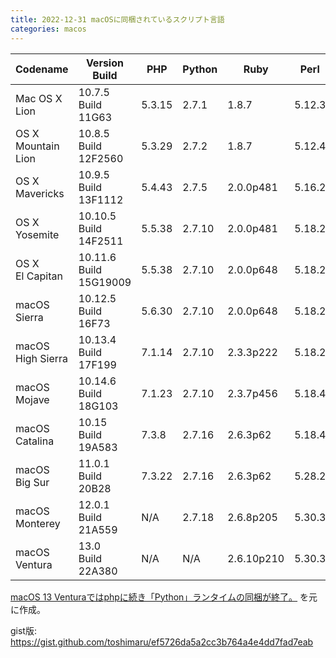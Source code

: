 ```yaml
---
title: 2022-12-31 macOSに同梱されているスクリプト言語
categories: macos
---
```


| Codename | Version<br>Build | PHP | Python | Ruby | Perl |
| --------------------- | ------------------------- | --------- | ---------- | --------- | ------ |
| Mac OS X<br>Lion      | 10.7.5<br>Build 11G63     | 5.3.15    | 2.7.1      | 1.8.7     | 5.12.3 |
| OS X<br>Mountain Lion | 10.8.5<br>Build 12F2560   | 5.3.29    | 2.7.2      | 1.8.7     | 5.12.4 |
| OS X<br>Mavericks     | 10.9.5<br>Build 13F1112   | 5.4.43    | 2.7.5      | 2.0.0p481 | 5.16.2 |
| OS X<br>Yosemite      | 10.10.5<br>Build 14F2511  | 5.5.38    | 2.7.10     | 2.0.0p481 | 5.18.2 |
| OS X<br>El Capitan    | 10.11.6<br>Build 15G19009 | 5.5.38    | 2.7.10     | 2.0.0p648 | 5.18.2 |
| macOS<br>Sierra       | 10.12.5<br>Build 16F73    | 5.6.30    | 2.7.10     | 2.0.0p648 | 5.18.2 |
| macOS<br>High Sierra  | 10.13.4<br>Build 17F199   | 7.1.14    | 2.7.10     | 2.3.3p222 | 5.18.2 |
| macOS<br>Mojave       | 10.14.6<br>Build 18G103   | 7.1.23    | 2.7.10     | 2.3.7p456 | 5.18.4 |
| macOS<br>Catalina     | 10.15<br>Build 19A583     | 7.3.8     | 2.7.16     | 2.6.3p62  | 5.18.4 |
| macOS<br>Big Sur      | 11.0.1<br>Build 20B28     | 7.3.22    | 2.7.16     | 2.6.3p62  | 5.28.2 |
| macOS<br>Monterey     | 12.0.1<br>Build 21A559    | N/A       | 2.7.18     | 2.6.8p205 | 5.30.3 |
| macOS<br>Ventura      | 13.0<br>Build 22A380      | N/A       | N/A        | 2.6.10p210 | 5.30.3 |

[macOS 13 Venturaではphpに続き「Python」ランタイムの同梱が終了。](https://applech2.com/archives/20221101-apple-removed-python-from-macos-13-ventura.html) を元に作成。

gist版: <https://gist.github.com/toshimaru/ef5726da5a2cc3b764a4e4dd7fad7eab>
